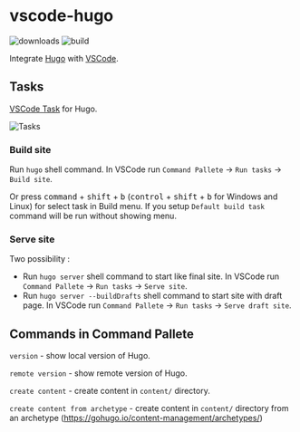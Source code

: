 # vscode-hugo

![downloads](https://img.shields.io/vscode-marketplace/d/rusnasonov.vscode-hugo.svg) ![build](https://git.io/JeqHA)

Integrate [Hugo](http://gohugo.io) with [VSCode](https://code.visualstudio.com).

## Tasks

[VSCode Task](https://code.visualstudio.com/Docs/editor/tasks#_processing-task-output-with-problem-matchers) for Hugo.

![Tasks](https://github.com/rusnasonov/vscode-hugo/blob/master/tasks.gif)

### Build site

Run `hugo` shell command. In VSCode run `Command Pallete` -> `Run tasks` -> `Build site`.

Or press <kbd>command</kbd> + <kbd>shift</kbd> + <kbd>b</kbd> (<kbd>control</kbd> + <kbd>shift</kbd> + <kbd>b</kbd> for Windows and Linux) for select task in Build menu. If you setup `Default build task` command will be run without showing menu.

### Serve site

Two possibility :
* Run `hugo server` shell command to start like final site.
 In VSCode run `Command Pallete` -> `Run tasks` -> `Serve site`.
* Run `hugo server --buildDrafts` shell command to start site with draft page.
 In VSCode run `Command Pallete` -> `Run tasks` -> `Serve draft site`.


## Commands in Command Pallete

`version` - show local version of Hugo.

`remote version` - show remote version of Hugo.

`create content` - create content in `content/` directory.

`create content from archetype` - create content in `content/` directory from an archetype (https://gohugo.io/content-management/archetypes/)

